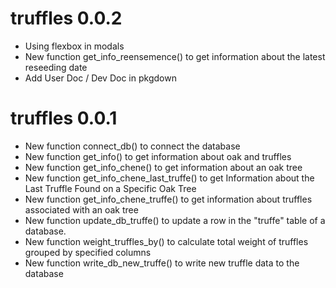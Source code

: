 # truffles 0.0.2

- Using flexbox in modals
- New function get_info_reensemence() to get information about the latest reseeding date
- Add User Doc / Dev Doc in pkgdown 

# truffles 0.0.1

- New function connect_db() to connect the database
- New function get_info() to get information about oak and truffles
- New function get_info_chene() to get information about an oak tree
- New function get_info_chene_last_truffe() to get Information about the Last Truffle Found on a Specific Oak Tree
- New function get_info_chene_truffe() to get information about truffles associated with an oak tree
- New function update_db_truffe() to update a row in the "truffe" table of a database.
- New function weight_truffles_by() to calculate total weight of truffles grouped by specified columns
- New function write_db_new_truffe() to write new truffle data to the database
